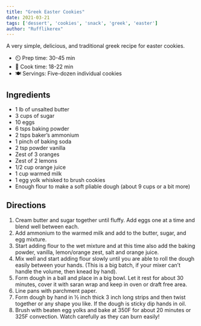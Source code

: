 ```yaml
---
title: "Greek Easter Cookies"
date: 2021-03-21
tags: ['dessert', 'cookies', 'snack', 'greek', 'easter']
author: "Rufflikerex"
---
```


A very simple, delicious, and traditional greek recipe for easter cookies.

- ⏲️ Prep time: 30-45 min
- 🍳 Cook time: 18-22 min
- 🍽️ Servings: Five-dozen individual cookies

## Ingredients

- 1 lb of unsalted butter
- 3 cups of sugar
- 10 eggs
- 6 tsps baking powder
- 2 tsps baker’s ammonium
- 1 pinch of baking soda
- 2 tsp powder vanilla
- Zest of 3 oranges
- Zest of 2 lemons
- 1/2 cup orange juice
- 1 cup warmed milk
- 1 egg yolk whisked to brush cookies
- Enough flour to make a soft pliable dough (about 9 cups or a bit more)

## Directions

1. Cream butter and sugar together until fluffy. Add eggs one at a time and blend well between each.
2. Add ammonium to the warmed milk and add to the butter, sugar, and egg mixture.
3. Start adding flour to the wet mixture and at this time also add the baking powder, vanilla, lemon/orange zest, salt
   and orange juice.
4. Mix well and start adding flour slowly until you are able to roll the dough easily between your hands. (This is a big
   batch, if your mixer can’t handle the volume, then knead by hand).
5. Form dough in a ball and place in a big bowl. Let it rest for about 30 minutes, cover it with saran wrap and keep in
   oven or draft free area.
6. Line pans with parchment paper.
7. Form dough by hand in ½ inch thick 3 inch long strips and then twist together or any shape you like. If the dough is
   sticky dip hands in oil.
8. Brush with beaten egg yolks and bake at 350F for about 20 minutes or 325F convection. Watch carefully as they can
   burn easily!
